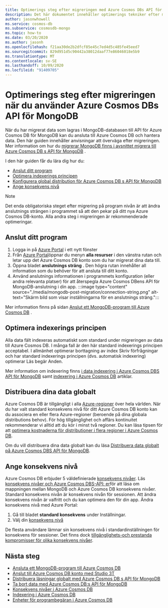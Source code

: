 ```yaml
---
title: Optimerings steg efter migreringen med Azure Cosmos DBs API för MongoDB
description: Det här dokumentet innehåller optimerings tekniker efter migrering från MongoDB till Azure Cosmos DB s APi för mongo DB.
author: jasonwhowell
ms.service: cosmos-db
ms.subservice: cosmosdb-mongo
ms.topic: how-to
ms.date: 03/20/2020
ms.author: jasonh
ms.openlocfilehash: f21aa30de2b2dfcf85e45c7ed4d5c485fe45eed7
ms.sourcegitcommit: 829d951d5c90442a38012daaf77e86046018e5b9
ms.translationtype: MT
ms.contentlocale: sv-SE
ms.lasthandoff: 10/09/2020
ms.locfileid: "91409705"
---
```

# <a name="post-migration-optimization-steps-when-using-azure-cosmos-dbs-api-for-mongodb"></a>Optimerings steg efter migreringen när du använder Azure Cosmos DBs API för MongoDB

När du har migrerat data som lagras i MongoDB-databasen till API för Azure Cosmos DB för MongoDB kan du ansluta till Azure Cosmos DB och hantera data. Den här guiden innehåller anvisningar att överväga efter migreringen. Mer information om hur du [migrerar MongoDB finns i avsnittet migrera till Azure Cosmos DB s API för MongoDB](../dms/tutorial-mongodb-cosmos-db.md) .

I den här guiden får du lära dig hur du:

- [Anslut ditt program](#connect-your-application)
- [Optimera indexerings principen](#optimize-the-indexing-policy)
- [Konfigurera global distribution för Azure Cosmos DB s API för MongoDB](#globally-distribute-your-data)
- [Ange konsekvens nivå](#set-consistency-level)

> [!NOTE]
> Det enda obligatoriska steget efter migrering på program nivån är att ändra anslutnings strängen i programmet så att den pekar på ditt nya Azure Cosmos DB-konto. Alla andra steg i migreringen är rekommenderade optimeringar.
>

## <a name="connect-your-application"></a>Anslut ditt program

1. Logga in på [Azure Portal](https://www.portal.azure.com/) i ett nytt fönster
2. Från [Azure Portal](https://www.portal.azure.com/)öppnar du menyn **alla resurser** i den vänstra rutan och letar upp det Azure Cosmos DB konto som du har migrerat dina data till.
3. Öppna bladet **anslutnings sträng** . Den högra rutan innehåller all information som du behöver för att ansluta till ditt konto.
4. Använd anslutnings informationen i programmets konfiguration (eller andra relevanta platser) för att återspegla Azure Cosmos DBens API för MongoDB-anslutning i din app.
:::image type="content" source="./media/mongodb-post-migration/connection-string.png" alt-text="Skärm bild som visar inställningarna för en anslutnings sträng.":::

Mer information finns på sidan [Anslut ett MongoDB-program till Azure Cosmos DB](connect-mongodb-account.md) .

## <a name="optimize-the-indexing-policy"></a>Optimera indexerings principen

Alla data fält indexeras automatiskt som standard under migreringen av data till Azure Cosmos DB. I många fall är den här standard indexerings principen acceptabel. I allmänhet optimerar borttagning av index Skriv förfrågningar och har standard indexerings principen (dvs. automatisk indexering) optimerar Läs begär Anden.

Mer information om indexering finns [i data indexering i Azure Cosmos DBS API för MongoDB](mongodb-indexing.md) samt [indexering i Azure Cosmos DB](index-overview.md) artiklar.

## <a name="globally-distribute-your-data"></a>Distribuera dina data globalt

Azure Cosmos DB är tillgängligt i alla [Azure-regioner](https://azure.microsoft.com/regions/#services) över hela världen. När du har valt standard konsekvens nivå för ditt Azure Cosmos DB konto kan du associera en eller flera Azure-regioner (beroende på dina globala distributions behov). För hög tillgänglighet och affärs kontinuitet rekommenderar vi alltid att du kör i minst två regioner. Du kan läsa tipsen för att [optimera kostnaderna för distributioner i flera regioner i Azure Cosmos DB](optimize-cost-regions.md).

Om du vill distribuera dina data globalt kan du läsa [Distribuera data globalt på Azure Cosmos DBS API för MongoDB](tutorial-global-distribution-mongodb.md).

## <a name="set-consistency-level"></a>Ange konsekvens nivå

Azure Cosmos DB erbjuder 5 väldefinierade [konsekvens nivåer](consistency-levels.md). Läs [konsekvens nivåer och Azure Cosmos DBS-API: er](consistency-levels-across-apis.md)för att läsa om mappningen mellan MongoDB och Azure Cosmos DB konsekvens nivåer. Standard konsekvens nivån är konsekvens nivån för sessionen. Att ändra konsekvens nivån är valfritt och du kan optimera den för din app. Ändra konsekvens nivå med Azure Portal:

1. Gå till bladet **standard konsekvens** under Inställningar.
2. Välj din [konsekvens nivå](consistency-levels.md)

De flesta användare lämnar sin konsekvens nivå i standardinställningen för konsekvens för sessioner. Det finns dock [tillgänglighets-och prestanda kompromisser för olika konsekvens nivåer](consistency-levels-tradeoffs.md).

## <a name="next-steps"></a>Nästa steg

* [Ansluta ett MongoDB-program till Azure Cosmos DB](connect-mongodb-account.md)
* [Anslut till Azure Cosmos DB konto med Studio 3T](mongodb-mongochef.md)
* [Distribuera läsningar globalt med Azure Cosmos DB s API för MongoDB](mongodb-readpreference.md)
* [Ta bort data med Azure Cosmos DB:s API för MongoDB](mongodb-time-to-live.md)
* [Konsekvens nivåer i Azure Cosmos DB](consistency-levels.md)
* [Indexering i Azure Cosmos DB](index-overview.md)
* [Enheter för programbegäran i Azure Cosmos DB](request-units.md)
